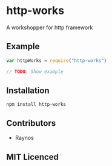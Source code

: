 # http-works

<!--
    [![build status][1]][2]
    [![NPM version][3]][4]
    [![Coverage Status][5]][6]
    [![gemnasium Dependency Status][7]][8]
    [![Davis Dependency status][9]][10]
-->

<!-- [![browser support][11]][12] -->

A workshopper for http framework

## Example

```js
var httpWorks = require("http-works")

// TODO. Show example
```

## Installation

`npm install http-works`

## Contributors

 - Raynos

## MIT Licenced

  [1]: https://secure.travis-ci.org/Raynos/http-works.png
  [2]: https://travis-ci.org/Raynos/http-works
  [3]: https://badge.fury.io/js/http-works.png
  [4]: https://badge.fury.io/js/http-works
  [5]: https://coveralls.io/repos/Raynos/http-works/badge.png
  [6]: https://coveralls.io/r/Raynos/http-works
  [7]: https://gemnasium.com/Raynos/http-works.png
  [8]: https://gemnasium.com/Raynos/http-works
  [9]: https://david-dm.org/Raynos/http-works.png
  [10]: https://david-dm.org/Raynos/http-works
  [11]: https://ci.testling.com/Raynos/http-works.png
  [12]: https://ci.testling.com/Raynos/http-works
